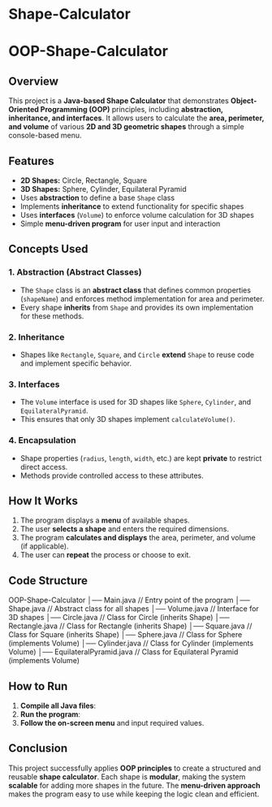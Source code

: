 # Shape-Calculator
# OOP-Shape-Calculator

## Overview
This project is a **Java-based Shape Calculator** that demonstrates **Object-Oriented Programming (OOP)** principles, including **abstraction, inheritance, and interfaces**. It allows users to calculate the **area, perimeter, and volume** of various **2D and 3D geometric shapes** through a simple console-based menu.

## Features
- **2D Shapes:** Circle, Rectangle, Square  
- **3D Shapes:** Sphere, Cylinder, Equilateral Pyramid  
- Uses **abstraction** to define a base `Shape` class  
- Implements **inheritance** to extend functionality for specific shapes  
- Uses **interfaces** (`Volume`) to enforce volume calculation for 3D shapes  
- Simple **menu-driven program** for user input and interaction  

## Concepts Used
### **1. Abstraction (Abstract Classes)**
- The `Shape` class is an **abstract class** that defines common properties (`shapeName`) and enforces method implementation for area and perimeter.  
- Every shape **inherits** from `Shape` and provides its own implementation for these methods.  

### **2. Inheritance**
- Shapes like `Rectangle`, `Square`, and `Circle` **extend** `Shape` to reuse code and implement specific behavior.  

### **3. Interfaces**
- The `Volume` interface is used for 3D shapes like `Sphere`, `Cylinder`, and `EquilateralPyramid`.  
- This ensures that only 3D shapes implement `calculateVolume()`.  

### **4. Encapsulation**
- Shape properties (`radius`, `length`, `width`, etc.) are kept **private** to restrict direct access.  
- Methods provide controlled access to these attributes.  

## How It Works
1. The program displays a **menu** of available shapes.  
2. The user **selects a shape** and enters the required dimensions.  
3. The program **calculates and displays** the area, perimeter, and volume (if applicable).  
4. The user can **repeat** the process or choose to exit.

## Code Structure
OOP-Shape-Calculator
│── Main.java // Entry point of the program
│── Shape.java // Abstract class for all shapes
│── Volume.java // Interface for 3D shapes
│── Circle.java // Class for Circle (inherits Shape)
│── Rectangle.java // Class for Rectangle (inherits Shape)
│── Square.java // Class for Square (inherits Shape)
│── Sphere.java // Class for Sphere (implements Volume)
│── Cylinder.java // Class for Cylinder (implements Volume)
│── EquilateralPyramid.java // Class for Equilateral Pyramid (implements Volume)


## How to Run
1. **Compile all Java files**:  
2. **Run the program**:  
3. **Follow the on-screen menu** and input required values.  


## Conclusion
This project successfully applies **OOP principles** to create a structured and reusable **shape calculator**. Each shape is **modular**, making the system **scalable** for adding more shapes in the future. The **menu-driven approach** makes the program easy to use while keeping the logic clean and efficient.  





